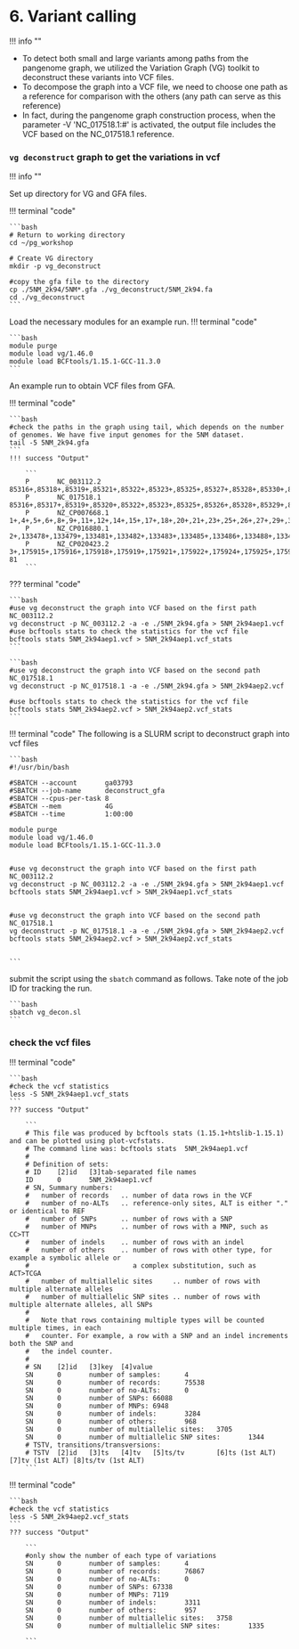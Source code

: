 # 6. Variant calling
!!! info ""

- To detect both small and large variants among paths from the pangenome graph, we utilized the Variation Graph (VG) toolkit to deconstruct these variants into VCF files.
- To decompose the graph into a VCF file, we need to choose one path as a reference for comparison with the others (any path can serve as this reference)
- In fact, during the pangenome graph construction process, when the parameter -V 'NC_017518.1:#' is activated, the output file includes the VCF based on the NC_017518.1 reference.

### `vg deconstruct` graph to get the variations in vcf 
!!! info ""

Set up directory for VG and GFA files.

!!! terminal "code"

    ```bash
    # Return to working directory
    cd ~/pg_workshop

    # Create VG directory
    mkdir -p vg_deconstruct

    #copy the gfa file to the directory
    cp ./5NM_2k94/5NM*.gfa ./vg_deconstruct/5NM_2k94.fa
    cd ./vg_deconstruct
    ```
    
Load the necessary modules for an example run.
!!! terminal "code"

    ```bash
    module purge
    module load vg/1.46.0
    module load BCFtools/1.15.1-GCC-11.3.0
    ```

An example run to obtain VCF files from GFA.

!!! terminal "code"

    ```bash
    #check the paths in the graph using tail, which depends on the number of genomes. We have five input genomes for the 5NM dataset. 
    tail -5 5NM_2k94.gfa
    ```
    !!! success "Output"
        
        ```
        P       NC_003112.2     85316+,85318+,85319+,85321+,85322+,85323+,85325+,85327+,85328+,85330+,85331+,85333+,85334+,85336+,85337+,85
        P       NC_017518.1     85316+,85317+,85319+,85320+,85322+,85323+,85325+,85326+,85328+,85329+,85331+,85332+,85334+,85335+,85337+,85
        P       NZ_CP007668.1   1+,4+,5+,6+,8+,9+,11+,12+,14+,15+,17+,18+,20+,21+,23+,25+,26+,27+,29+,31+,32+,34+,35+,37+,38+,39+,41+,43+,4
        P       NZ_CP016880.1   2+,133478+,133479+,133481+,133482+,133483+,133485+,133486+,133488+,133489+,133490+,133492+,133493+,133495+,
        P       NZ_CP020423.2   3+,175915+,175916+,175918+,175919+,175921+,175922+,175924+,175925+,175926+,175928+,175929+,175931+,175932+, 81
        ```


??? terminal "code"

    ```bash
    #use vg deconstruct the graph into VCF based on the first path NC_003112.2
    vg deconstruct -p NC_003112.2 -a -e ./5NM_2k94.gfa > 5NM_2k94aep1.vcf
    #use bcftools stats to check the statistics for the vcf file 
    bcftools stats 5NM_2k94aep1.vcf > 5NM_2k94aep1.vcf_stats
    ```

    ```bash
    #use vg deconstruct the graph into VCF based on the second path NC_017518.1
    vg deconstruct -p NC_017518.1 -a -e ./5NM_2k94.gfa > 5NM_2k94aep2.vcf
    
    #use bcftools stats to check the statistics for the vcf file 
    bcftools stats 5NM_2k94aep2.vcf > 5NM_2k94aep2.vcf_stats
    ```

!!! terminal "code"
The following is a SLURM script to deconstruct graph into vcf files  

    ```bash
    #!/usr/bin/bash

    #SBATCH --account       ga03793
    #SBATCH --job-name      deconstruct_gfa
    #SBATCH --cpus-per-task 8
    #SBATCH --mem           4G
    #SBATCH --time          1:00:00

    module purge
    module load vg/1.46.0
    module load BCFtools/1.15.1-GCC-11.3.0


    #use vg deconstruct the graph into VCF based on the first path NC_003112.2
    vg deconstruct -p NC_003112.2 -a -e ./5NM_2k94.gfa > 5NM_2k94aep1.vcf
    bcftools stats 5NM_2k94aep1.vcf > 5NM_2k94aep1.vcf_stats


    #use vg deconstruct the graph into VCF based on the second path NC_017518.1
    vg deconstruct -p NC_017518.1 -a -e ./5NM_2k94.gfa > 5NM_2k94aep2.vcf
    bcftools stats 5NM_2k94aep2.vcf > 5NM_2k94aep2.vcf_stats

    
    ```
submit the script using the `sbatch` command as follows. Take note of the job ID for tracking the run.

    ```bash
    sbatch vg_decon.sl
    ```

### check the vcf files

!!! terminal "code"

    ```bash
    #check the vcf statistics  
    less -S 5NM_2k94aep1.vcf_stats
    ```
    ??? success "Output"
        
        ```
        # This file was produced by bcftools stats (1.15.1+htslib-1.15.1) and can be plotted using plot-vcfstats.
        # The command line was: bcftools stats  5NM_2k94aep1.vcf
        #
        # Definition of sets:
        # ID    [2]id   [3]tab-separated file names
        ID      0       5NM_2k94aep1.vcf
        # SN, Summary numbers:
        #   number of records   .. number of data rows in the VCF
        #   number of no-ALTs   .. reference-only sites, ALT is either "." or identical to REF
        #   number of SNPs      .. number of rows with a SNP
        #   number of MNPs      .. number of rows with a MNP, such as CC>TT
        #   number of indels    .. number of rows with an indel
        #   number of others    .. number of rows with other type, for example a symbolic allele or
        #                          a complex substitution, such as ACT>TCGA
        #   number of multiallelic sites     .. number of rows with multiple alternate alleles
        #   number of multiallelic SNP sites .. number of rows with multiple alternate alleles, all SNPs
        #
        #   Note that rows containing multiple types will be counted multiple times, in each
        #   counter. For example, a row with a SNP and an indel increments both the SNP and
        #   the indel counter.
        #
        # SN    [2]id   [3]key  [4]value
        SN      0       number of samples:      4
        SN      0       number of records:      75538
        SN      0       number of no-ALTs:      0
        SN      0       number of SNPs: 66088
        SN      0       number of MNPs: 6948
        SN      0       number of indels:       3284
        SN      0       number of others:       968
        SN      0       number of multiallelic sites:   3705
        SN      0       number of multiallelic SNP sites:       1344
        # TSTV, transitions/transversions:
        # TSTV  [2]id   [3]ts   [4]tv   [5]ts/tv        [6]ts (1st ALT) [7]tv (1st ALT) [8]ts/tv (1st ALT)
        ```


!!! terminal "code"

    ```bash
    #check the vcf statistics  
    less -S 5NM_2k94aep2.vcf_stats
    ```
    ??? success "Output"
        
        ```
        #only show the number of each type of variations
        SN      0       number of samples:      4
        SN      0       number of records:      76867
        SN      0       number of no-ALTs:      0
        SN      0       number of SNPs: 67338
        SN      0       number of MNPs: 7119
        SN      0       number of indels:       3311
        SN      0       number of others:       957
        SN      0       number of multiallelic sites:   3758
        SN      0       number of multiallelic SNP sites:       1335

        ```




